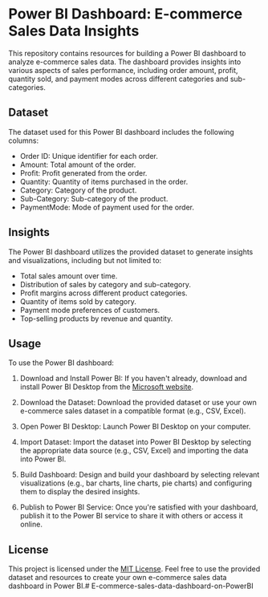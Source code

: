 # Power BI Dashboard: E-commerce Sales Data Insights

This repository contains resources for building a Power BI dashboard to analyze e-commerce sales data. The dashboard provides insights into various aspects of sales performance, including order amount, profit, quantity sold, and payment modes across different categories and sub-categories.

## Dataset

The dataset used for this Power BI dashboard includes the following columns:

- Order ID: Unique identifier for each order.
- Amount: Total amount of the order.
- Profit: Profit generated from the order.
- Quantity: Quantity of items purchased in the order.
- Category: Category of the product.
- Sub-Category: Sub-category of the product.
- PaymentMode: Mode of payment used for the order.

## Insights

The Power BI dashboard utilizes the provided dataset to generate insights and visualizations, including but not limited to:

- Total sales amount over time.
- Distribution of sales by category and sub-category.
- Profit margins across different product categories.
- Quantity of items sold by category.
- Payment mode preferences of customers.
- Top-selling products by revenue and quantity.

## Usage

To use the Power BI dashboard:

1. Download and Install Power BI: If you haven't already, download and install Power BI Desktop from the [Microsoft website](https://powerbi.microsoft.com/desktop/).

2. Download the Dataset: Download the provided dataset or use your own e-commerce sales dataset in a compatible format (e.g., CSV, Excel).

3. Open Power BI Desktop: Launch Power BI Desktop on your computer.

4. Import Dataset: Import the dataset into Power BI Desktop by selecting the appropriate data source (e.g., CSV, Excel) and importing the data into Power BI.

5. Build Dashboard: Design and build your dashboard by selecting relevant visualizations (e.g., bar charts, line charts, pie charts) and configuring them to display the desired insights.

6. Publish to Power BI Service: Once you're satisfied with your dashboard, publish it to the Power BI service to share it with others or access it online.

## License

This project is licensed under the [MIT License](LICENSE). Feel free to use the provided dataset and resources to create your own e-commerce sales data dashboard in Power BI.# E-commerce-sales-data-dashboard-on-PowerBI
